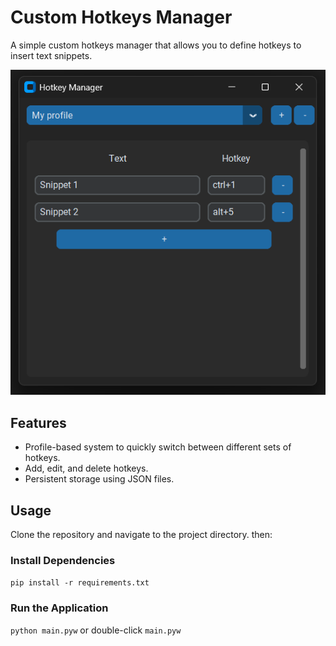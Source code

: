 # Custom Hotkeys Manager

A simple custom hotkeys manager that allows you to define hotkeys to insert text snippets.

![Demo](https://github.com/vyper0016/custom-hotkeys-manager/blob/main/demo/ss1.png?raw=true)

## Features

- Profile-based system to quickly switch between different sets of hotkeys.
- Add, edit, and delete hotkeys.
- Persistent storage using JSON files.

## Usage

Clone the repository and navigate to the project directory. then:

### Install Dependencies

`pip install -r requirements.txt`

### Run the Application

`python main.pyw` or double-click `main.pyw`
